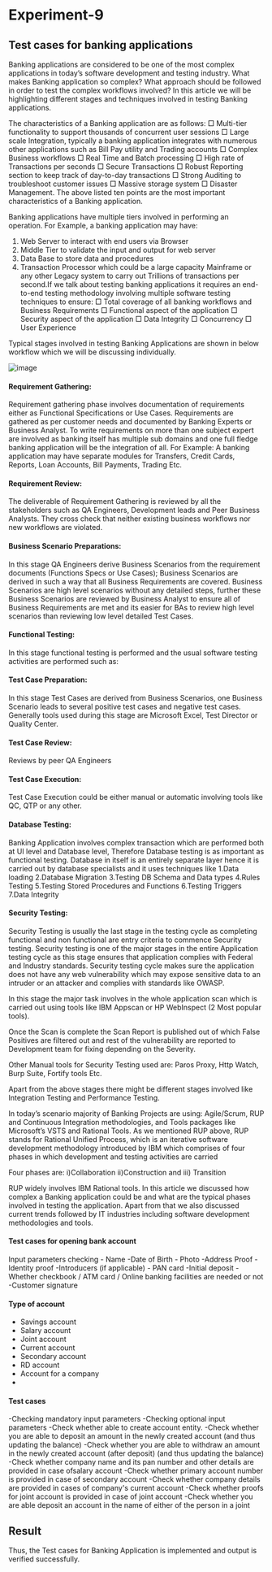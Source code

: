 # Experiment-9
## Test cases for banking applications 
Banking applications are considered to be one of the most complex applications in today’s software development and testing industry. What makes Banking application so complex? What approach should be followed in order to test the complex workflows involved? In this article we will be highlighting different stages and techniques involved in testing Banking applications.

The characteristics of a Banking application are as follows: 
□ Multi-tier functionality to support thousands of concurrent user sessions
□ Large scale Integration, typically a banking application integrates with numerous other applications such as Bill Pay utility and Trading accounts 
□ Complex Business workflows 
□ Real Time and Batch processing 
□ High rate of Transactions per seconds 
□ Secure Transactions 
□ Robust Reporting section to keep track of day-to-day transactions 
□ Strong Auditing to troubleshoot customer issues 
□ Massive storage system 
□ Disaster Management. 
The above listed ten points are the most important characteristics of a Banking application. 

Banking applications have multiple tiers involved in performing an operation. For Example, a banking application may have: 
1. Web Server to interact with end users via Browser 
2. Middle Tier to validate the input and output for web server 
3. Data Base to store data and procedures 
4. Transaction Processor which could be a large capacity Mainframe or any other Legacy system to carry out Trillions of transactions per second.If we talk about testing banking applications it requires an end-to-end testing methodology involving multiple software testing techniques to ensure: 
□ Total coverage of all banking workflows and Business Requirements 
□ Functional aspect of the application 
□ Security aspect of the application 
□ Data Integrity 
□ Concurrency 
□ User Experience

Typical stages involved in testing Banking Applications are shown in below workflow which we will be discussing individually.

![image](https://github.com/user-attachments/assets/c5702d25-2769-4e29-8931-4e40c2b57d89)

#### Requirement Gathering:
Requirement gathering phase involves documentation of requirements either as Functional Specifications or Use Cases. Requirements are gathered as per customer needs and documented by Banking Experts or Business Analyst. To write requirements on more than one subject expert are involved as banking itself has multiple sub domains and one full fledge banking application will be the integration of all.
For Example: A banking application may have separate modules for Transfers, Credit Cards, Reports, Loan Accounts, Bill Payments, Trading Etc. 

#### Requirement Review: 
The deliverable of Requirement Gathering is reviewed by all the stakeholders such as QA Engineers, Development leads and Peer Business Analysts. They cross check that neither existing business workflows nor new workflows are violated.

#### Business Scenario Preparations: 
In this stage QA Engineers derive Business Scenarios from the requirement documents (Functions Specs or Use Cases); Business Scenarios are derived in such a way that all Business Requirements are covered. Business Scenarios are high level scenarios without any detailed steps, further these Business Scenarios are reviewed by Business Analyst to ensure all of Business Requirements are met and its easier for BAs to review high level scenarios than reviewing low level detailed Test Cases. 

#### Functional Testing:
In this stage functional testing is performed and the usual software testing activities are 
performed such as:
#### Test Case Preparation: 
In this stage Test Cases are derived from Business Scenarios, one Business Scenario leads to several positive test cases and negative test cases. Generally tools used during this stage are Microsoft Excel, Test Director or Quality Center. 
#### Test Case Review: 
Reviews by peer QA Engineers 
#### Test Case Execution: 
Test Case Execution could be either manual or automatic involving tools like QC, QTP or any other. 

#### Database Testing:
Banking Application involves complex transaction which are performed both at UI level and Database level, Therefore Database testing is as important as functional testing. Database in itself is an entirely separate layer hence it is carried out by database specialists and it uses techniques like
1.Data loading 
2.Database Migration 
3.Testing DB Schema and Data types 
4.Rules Testing 
5.Testing Stored Procedures and Functions 
6.Testing Triggers  
7.Data Integrity 

#### Security Testing:
Security Testing is usually the last stage in the testing cycle as completing functional and non functional are entry criteria to commence Security testing. Security testing is one of the major stages in the entire Application testing cycle as this stage ensures that application complies with Federal and Industry standards. Security testing cycle makes sure the application does not have any web vulnerability which may expose sensitive data to an intruder or an attacker and complies with standards like OWASP.

In this stage the major task involves in the whole application scan which is carried out using tools like IBM Appscan or HP WebInspect (2 Most popular tools). 

Once the Scan is complete the Scan Report is published out of which False Positives are filtered out and rest of the vulnerability are reported to Development team for fixing depending on the Severity. 

Other Manual tools for Security Testing used are: Paros Proxy, Http Watch, Burp Suite, Fortify tools Etc. 

Apart from the above stages there might be different stages involved like Integration Testing and Performance Testing. 

In today’s scenario majority of Banking Projects are using: Agile/Scrum, RUP and Continuous Integration methodologies, and Tools packages like Microsoft’s VSTS and Rational Tools. As we mentioned RUP above, RUP stands for Rational Unified Process, which is an iterative software development methodology introduced by IBM which comprises of four phases in which development and testing activities are carried 

Four phases are: 
i)Collaboration 
ii)Construction and 
iii) Transition 

RUP widely involves IBM Rational tools. 
In this article we discussed how complex a Banking application could be and what are the typical phases involved in testing the application. Apart from that we also discussed current trends followed by IT industries including software development methodologies and tools. 

#### Test cases for opening bank account 
Input parameters checking - Name -Date of Birth - Photo -Address Proof -Identity proof -Introducers (if applicable) - PAN card -Initial deposit -Whether checkbook / ATM card / Online banking facilities are needed or not -Customer signature 

#### Type of account 
- Savings account
- Salary account
- Joint account
- Current account
- Secondary account
- RD account
- Account for a company
- 
#### Test cases 
-Checking mandatory input parameters 
-Checking optional input parameters 
-Check whether able to create account entity. 
-Check whether you are able to deposit an amount in the newly created account (and thus updating the balance) 
-Check whether you are able to withdraw an amount in the newly created account (after deposit) (and thus updating the balance) 
-Check whether company name and its pan number and other details are provided in case ofsalary account 
-Check whether primary account number is provided in case of secondary account 
-Check whether company details are provided in cases of company's current account 
-Check whether proofs for joint account is provided in case of joint account 
-Check whether you are able deposit an account in the name of either of the person in a joint

## Result
Thus, the Test cases for Banking Application is implemented and output is verified successfully.

